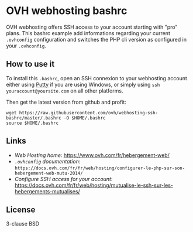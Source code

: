 # OVH webhosting bashrc

OVH webhosting offers SSH access to your account starting with "pro" plans. This
bashrc example add informations regarding your current ``.ovhconfig``
configuration and switches the PHP cli version as configured in your ``.ovhconfig``.

## How to use it

To install this ``.bashrc``, open an SSH connexion to your webhosting account
either using [Putty](https://docs.ovh.com/fr/fr/web/hosting/utilisation-putty-windows/)
if you are using Windows, or simply using ``ssh youraccount@yoursite.com`` on all other
platforms.

Then get the latest version from github and profit:

```shell
wget https://raw.githubusercontent.com/ovh/webhosting-ssh-bashrc/master/.bashrc -O $HOME/.bashrc
source $HOME/.bashrc
```

## Links

- *Web Hosting home*: https://www.ovh.com/fr/hebergement-web/
- *``.ovhconfig`` documentation*: ``https://docs.ovh.com/fr/fr/web/hosting/configurer-le-php-sur-son-hebergement-web-mutu-2014/``
- *Configure SSH access for your account*: https://docs.ovh.com/fr/fr/web/hosting/mutualise-le-ssh-sur-les-hebergements-mutualises/

## License

3-clause BSD

